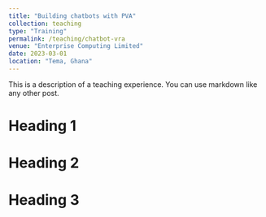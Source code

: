 ```yaml
---
title: "Building chatbots with PVA"
collection: teaching
type: "Training"
permalink: /teaching/chatbot-vra
venue: "Enterprise Computing Limited"
date: 2023-03-01
location: "Tema, Ghana"
---
```


This is a description of a teaching experience. You can use markdown like any other post.

Heading 1
======

Heading 2
======

Heading 3
======